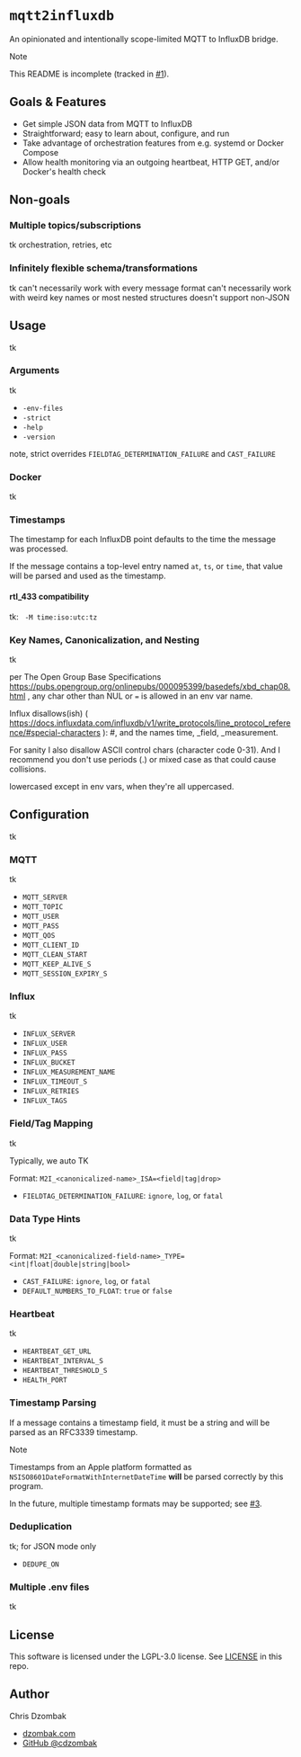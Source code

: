 # `mqtt2influxdb` 

An opinionated and intentionally scope-limited MQTT to InfluxDB bridge.

> [!NOTE]  
> This README is incomplete (tracked in [#1](https://github.com/cdzombak/mqtt2influxdb/issues/1)).

## Goals & Features

- Get simple JSON data from MQTT to InfluxDB
- Straightforward; easy to learn about, configure, and run
- Take advantage of orchestration features from e.g. systemd or Docker Compose
- Allow health monitoring via an outgoing heartbeat, HTTP GET, and/or Docker's health check

## Non-goals

### Multiple topics/subscriptions

tk
orchestration, retries, etc

### Infinitely flexible schema/transformations

tk
can't necessarily work with every message format
can't necessarily work with weird key names or most nested structures
doesn't support non-JSON

## Usage

tk

### Arguments

tk

- `-env-files`
- `-strict`
- `-help`
- `-version`

note, strict overrides `FIELDTAG_DETERMINATION_FAILURE` and `CAST_FAILURE`

### Docker

tk

### Timestamps

The timestamp for each InfluxDB point defaults to the time the message was processed.

If the message contains a top-level entry named `at`, `ts`, or `time`, that value will be parsed and used as the timestamp.

#### rtl_433 compatibility

tk: ` -M time:iso:utc:tz` 

### Key Names, Canonicalization, and Nesting

tk

per The Open Group Base Specifications https://pubs.opengroup.org/onlinepubs/000095399/basedefs/xbd_chap08.html , any char other than NUL or `=` is allowed in an env var name.

Influx disallows(ish) ( https://docs.influxdata.com/influxdb/v1/write_protocols/line_protocol_reference/#special-characters ): #, and the names time, _field, _measurement.

For sanity I also disallow ASCII control chars (character code 0-31). And I recommend you don't use 
periods (.) or mixed case as that could cause collisions.

lowercased except in env vars, when they're all uppercased.

## Configuration

tk

### MQTT

tk

- `MQTT_SERVER`
- `MQTT_TOPIC`
- `MQTT_USER`
- `MQTT_PASS`
- `MQTT_QOS`
- `MQTT_CLIENT_ID`
- `MQTT_CLEAN_START`
- `MQTT_KEEP_ALIVE_S`
- `MQTT_SESSION_EXPIRY_S`

### Influx

tk

- `INFLUX_SERVER`
- `INFLUX_USER`
- `INFLUX_PASS`
- `INFLUX_BUCKET`
- `INFLUX_MEASUREMENT_NAME`
- `INFLUX_TIMEOUT_S`
- `INFLUX_RETRIES`
- `INFLUX_TAGS`

### Field/Tag Mapping

tk

Typically, we auto TK

Format: `M2I_<canonicalized-name>_ISA=<field|tag|drop>`

- `FIELDTAG_DETERMINATION_FAILURE`: `ignore`, `log`, or `fatal`

### Data Type Hints

tk

Format: `M2I_<canonicalized-field-name>_TYPE=<int|float|double|string|bool>`

- `CAST_FAILURE`: `ignore`, `log`, or `fatal`
- `DEFAULT_NUMBERS_TO_FLOAT`: `true` or `false`

### Heartbeat

tk

- `HEARTBEAT_GET_URL`
- `HEARTBEAT_INTERVAL_S`
- `HEARTBEAT_THRESHOLD_S`
- `HEALTH_PORT`

### Timestamp Parsing

If a message contains a timestamp field, it must be a string and will be parsed as an RFC3339 timestamp.

> [!NOTE]  
> Timestamps from an Apple platform formatted as `NSISO8601DateFormatWithInternetDateTime` **will** be parsed correctly by this program.

In the future, multiple timestamp formats may be supported; see [#3](https://github.com/cdzombak/mqtt2influxdb/issues/3).

### Deduplication

tk; for JSON mode only

- `DEDUPE_ON`

### Multiple .env files

tk

## License

This software is licensed under the LGPL-3.0 license. See [LICENSE](LICENSE) in this repo.

## Author

Chris Dzombak
- [dzombak.com](https://dzombak.com)
- [GitHub @cdzombak](https://www.github.com/cdzombak)
